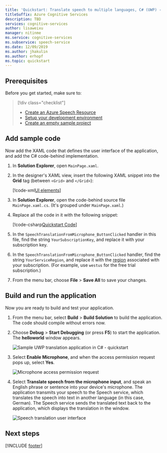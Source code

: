 ```yaml
---
title: 'Quickstart: Translate speech to multiple languages, C# (UWP) - Speech service'
titleSuffix: Azure Cognitive Services
description: TBD
services: cognitive-services
author: lisaweixu
manager: nitinme
ms.service: cognitive-services
ms.subservice: speech-service
ms.date: 12/09/2019
ms.author: jhakulin
ms.author: erhopf
ms.topic: quickstart
---
```


## Prerequisites

Before you get started, make sure to:

> [!div class="checklist"]
> * [Create an Azure Speech Resource](../../../../get-started.md)
> * [Setup your development environment](../../../../quickstarts/setup-platform.md?tabs=uwp)
> * [Create an empty sample project](../../../../quickstarts/create-project.md?tabs=uwp)

## Add sample code

Now add the XAML code that defines the user interface of the application, and add the C# code-behind implementation.

1. In **Solution Explorer**, open `MainPage.xaml`.

1. In the designer's XAML view, insert the following XAML snippet into the **Grid** tag (between `<Grid>` and `</Grid>`):

   [!code-xml[UI elements](~/samples-cognitive-services-speech-sdk/quickstart/csharp/uwp/translate-speech-to-text/helloworld/MainPage.xaml#StackPanel)]

1. In **Solution Explorer**, open the code-behind source file `MainPage.xaml.cs`. (It's grouped under `MainPage.xaml`.)

1. Replace all the code in it with the following snippet:

   [!code-csharp[Quickstart Code](~/samples-cognitive-services-speech-sdk/quickstart/csharp/uwp/translate-speech-to-text/helloworld/MainPage.xaml.cs#code)]

1. In the `SpeechTranslationFromMicrophone_ButtonClicked` handler in this file, find the string `YourSubscriptionKey`, and replace it with your subscription key.

1. In the `SpeechTranslationFromMicrophone_ButtonClicked` handler, find the string `YourServiceRegion`, and replace it with the [region](~/articles/cognitive-services/Speech-Service/regions.md) associated with your subscription. (For example, use `westus` for the free trial subscription.)

1. From the menu bar, choose **File** > **Save All** to save your changes.

## Build and run the application

Now you are ready to build and test your application.

1. From the menu bar, select **Build** > **Build Solution** to build the application. The code should compile without errors now.

1. Choose **Debug** > **Start Debugging** (or press **F5**) to start the application. The **helloworld** window appears.

   ![Sample UWP translation application in C# - quickstart](~/articles/cognitive-services/Speech-Service/media/sdk/qs-translate-speech-uwp-helloworld-window.png)

1. Select **Enable Microphone**, and when the access permission request pops up, select **Yes**.

   ![Microphone access permission request](~/articles/cognitive-services/Speech-Service/media/sdk/qs-csharp-uwp-10-access-prompt.png)

1. Select **Translate speech from the microphone input**, and speak an English phrase or sentence into your device's microphone. The application transmits your speech to the Speech service, which translates the speech into text in another language (in this case, German). The Speech service sends the translated text back to the application, which displays the translation in the window.

   ![Speech translation user interface](~/articles/cognitive-services/Speech-Service/media/sdk/qs-translate-csharp-uwp-ui-result.png)

## Next steps

[!INCLUDE [footer](./footer.md)]
